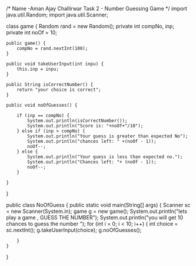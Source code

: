 /*
Name -Aman Ajay Challirwar
Task 2 - Number Guessing Game
*/
import java.util.Random;
import java.util.Scanner;

class game {
    Random rand = new Random();
    private int compNo, inp;
    private int noOf = 10;

    public game() {
        compNo = rand.nextInt(100);
    }

    public void takeUserInput(int inpu) {
        this.inp = inpu;
    }

    public String isCorrectNumber() {
        return "your choice is correct";
    }

    public void noOfGuesses() {

        if (inp == compNo) {
            System.out.println(isCorrectNumber());
            System.out.println("Score is: "+noOf+"/10");
        } else if (inp > compNo) {
            System.out.println("Your guess is greater than expected No");
            System.out.println("chances left: " +(noOf - 1));
            noOf--;
        } else {
            System.out.println("Your guess is less than expected no.");
            System.out.println("Chances left: "+ (noOf - 1));
            noOf--;
        }

    }

}

public class NoOfGuess {
    public static void main(String[] args) {
        Scanner sc = new Scanner(System.in);
        game g = new game();
        System.out.println("lets play a game ,  GUESS THE NUMBER");
        System.out.println("you will get 10 chances to guess the number ");
        for (int i = 0; i < 10; i++) {
            int choice = sc.nextInt();
            g.takeUserInput(choice);
            g.noOfGuesses();

        }
    }

}
